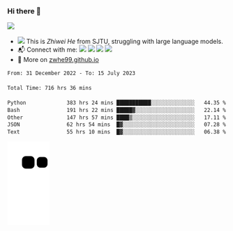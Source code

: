 ### Hi there 👋 

![](https://komarev.com/ghpvc/?username=zwhe99)
- <img src="https://media.giphy.com/media/mcsPU3SkKrYDdW3aAU/giphy.gif" width="20"> This is *Zhiwei He* from SJTU, struggling with large language models.
- :mailbox_with_mail: Connect with me: <a href = "mailto:hezw.tkcw@gmail.com"><img src="https://img.shields.io/badge/-hezw.tkcw@gmail.com-red?style=flat&logo=gmail&logoColor=white" target="_blank"></a> <a href = "mailto:zwhe.cs@sjtu.edu.cn"><img src="https://img.shields.io/badge/-zwhe.cs@sjtu.edu.cn-%23333?style=flat&logo=gmail&logoColor=white" target="_blank"></a> <a href = "https://twitter.com/zwhe99"><img src="https://img.shields.io/badge/-Twitter @zwhe99-%234a99e9?style=flat&logo=twitter&logoColor=white" target="_blank"></a> <a href = "https://www.zhihu.com/people/hbenmazi-8"><img src="https://img.shields.io/badge/-%E7%9F%A5%E4%B9%8E-%232f6be0" target="_blank"></a>
- :blue_book: More on [zwhe99.github.io](https://zwhe99.github.io/)
<!--START_SECTION:waka-->

```txt
From: 31 December 2022 - To: 15 July 2023

Total Time: 716 hrs 36 mins

Python             383 hrs 24 mins ███████████░░░░░░░░░░░░░░   44.35 %
Bash               191 hrs 22 mins █████▓░░░░░░░░░░░░░░░░░░░   22.14 %
Other              147 hrs 57 mins ████▒░░░░░░░░░░░░░░░░░░░░   17.11 %
JSON               62 hrs 54 mins  █▓░░░░░░░░░░░░░░░░░░░░░░░   07.28 %
Text               55 hrs 10 mins  █▓░░░░░░░░░░░░░░░░░░░░░░░   06.38 %
```

<!--END_SECTION:waka-->
![](https://raw.githubusercontent.com/zwhe99/zwhe99/main/assets/github-contribution-grid-snake.svg)
